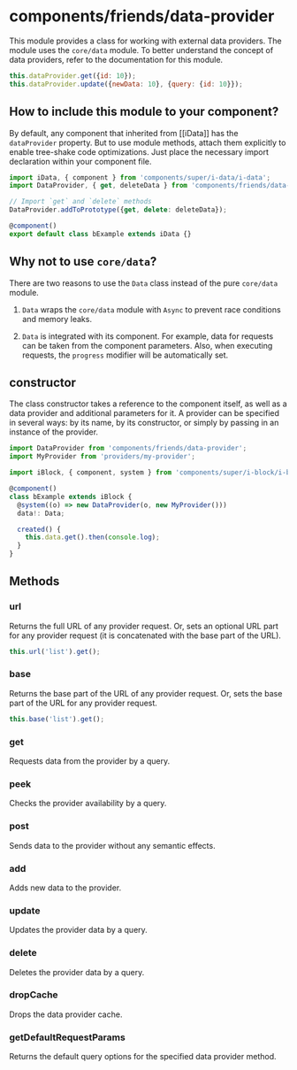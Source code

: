# components/friends/data-provider

This module provides a class for working with external data providers.
The module uses the `core/data` module. To better understand the concept of data providers, refer to the documentation for this module.

```js
this.dataProvider.get({id: 10});
this.dataProvider.update({newData: 10}, {query: {id: 10}});
```

## How to include this module to your component?

By default, any component that inherited from [[iData]] has the `dataProvider` property.
But to use module methods, attach them explicitly to enable tree-shake code optimizations.
Just place the necessary import declaration within your component file.

```typescript
import iData, { component } from 'components/super/i-data/i-data';
import DataProvider, { get, deleteData } from 'components/friends/data-provider';

// Import `get` and `delete` methods
DataProvider.addToPrototype({get, delete: deleteData});

@component()
export default class bExample extends iData {}
```

## Why not to use `core/data`?

There are two reasons to use the `Data` class instead of the pure `core/data` module.

1. `Data` wraps the `core/data` module with `Async` to prevent race conditions and memory leaks.

2. `Data` is integrated with its component. For example, data for requests can be taken from the component parameters.
   Also, when executing requests, the `progress` modifier will be automatically set.

## constructor

The class constructor takes a reference to the component itself, as well as a data provider and additional parameters for it.
A provider can be specified in several ways: by its name, by its constructor, or simply by passing in an instance of the provider.

```typescript
import DataProvider from 'components/friends/data-provider';
import MyProvider from 'providers/my-provider';

import iBlock, { component, system } from 'components/super/i-block/i-block';

@component()
class bExample extends iBlock {
  @system((o) => new DataProvider(o, new MyProvider()))
  data!: Data;

  created() {
    this.data.get().then(console.log);
  }
}
```

## Methods

### url

Returns the full URL of any provider request. Or, sets an optional URL part for any provider request (it is concatenated with the base part of the URL).

```js
this.url('list').get();
```

### base

Returns the base part of the URL of any provider request. Or, sets the base part of the URL for any provider request.

```js
this.base('list').get();
```

### get

Requests data from the provider by a query.

### peek

Checks the provider availability by a query.

### post

Sends data to the provider without any semantic effects.

### add

Adds new data to the provider.

### update

Updates the provider data by a query.

### delete

Deletes the provider data by a query.

### dropCache

Drops the data provider cache.

### getDefaultRequestParams

Returns the default query options for the specified data provider method.
